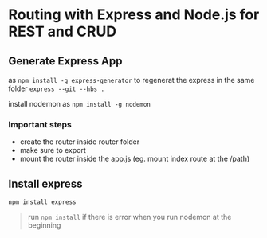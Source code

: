 Routing with Express and Node.js for REST and CRUD
==================================================

Generate Express App
--------------------
as `npm install -g express-generator`
to regenerat the express in the same folder `express --git --hbs .`

install nodemon as `npm install -g nodemon`


### Important steps 
  * create the router inside router folder 
  * make sure to export 
  * mount the router inside the app.js (eg. mount index route at the /path)
  
## Install express
  `npm install express`
> run `npm install` if there is error when you run nodemon at the beginning
  

